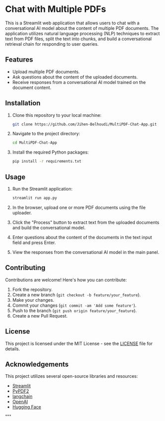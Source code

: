 # Chat with Multiple PDFs

This is a Streamlit web application that allows users to chat with a conversational AI model about the content of multiple PDF documents. The application utilizes natural language processing (NLP) techniques to extract text from PDF files, split the text into chunks, and build a conversational retrieval chain for responding to user queries.

## Features

- Upload multiple PDF documents.
- Ask questions about the content of the uploaded documents.
- Receive responses from a conversational AI model trained on the document content.

## Installation

1. Clone this repository to your local machine:

    ```bash
    git clone https://github.com/Jihen-Belhoudi/MultiPDF-Chat-App.git
    ```

2. Navigate to the project directory:

    ```bash
    cd MultiPDF-Chat-App
    ```

3. Install the required Python packages:

    ```bash
    pip install -r requirements.txt
    ```

## Usage

1. Run the Streamlit application:

    ```bash
    streamlit run app.py
    ```

2. In the browser, upload one or more PDF documents using the file uploader.
   
3. Click the "Process" button to extract text from the uploaded documents and build the conversational model.

4. Enter questions about the content of the documents in the text input field and press Enter.

5. View the responses from the conversational AI model in the main panel.

## Contributing

Contributions are welcome! Here's how you can contribute:

1. Fork the repository.
2. Create a new branch (`git checkout -b feature/your_feature`).
3. Make your changes.
4. Commit your changes (`git commit -am 'Add some feature'`).
5. Push to the branch (`git push origin feature/your_feature`).
6. Create a new Pull Request.

## License

This project is licensed under the MIT License - see the [LICENSE](LICENSE) file for details.

## Acknowledgements

This project utilizes several open-source libraries and resources:

- [Streamlit](https://streamlit.io/)
- [PyPDF2](https://pythonhosted.org/PyPDF2/)
- [langchain](https://github.com/langchain)
- [OpenAI](https://openai.com/)
- [Hugging Face](https://huggingface.co/)


"""
